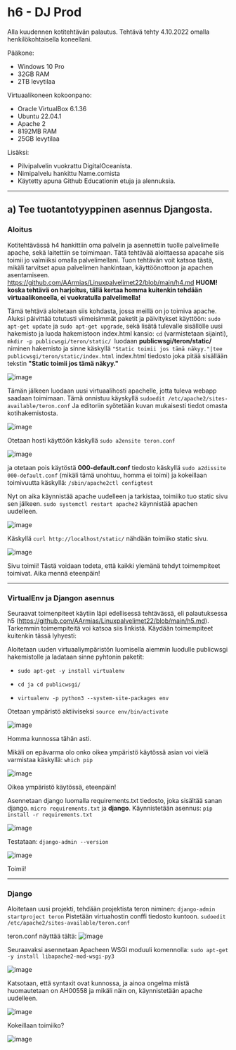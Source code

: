 # h6 - DJ Prod

Alla kuudennen kotitehtävän palautus. Tehtävä tehty 4.10.2022 omalla henkilökohtaisella koneellani.

Pääkone:

- Windows 10 Pro 
- 32GB RAM 
- 2TB levytilaa 

Virtuaalikoneen kokoonpano:

- Oracle VirtualBox 6.1.36 
- Ubuntu 22.04.1 
- Apache 2 
- 8192MB RAM 
- 25GB levytilaa

Lisäksi: 

- Pilvipalvelin vuokrattu DigitalOceanista. 
- Nimipalvelu hankittu Name.comista 
- Käytetty apuna Github Educationin etuja ja alennuksia. 

------------------------------------------------------

## a) Tee tuotantotyyppinen asennus Djangosta. ##

### Aloitus ###
Kotitehtävässä h4 hankittiin oma palvelin ja asennettiin tuolle palvelimelle apache, sekä laitettiin se toimimaan. Tätä tehtävää aloittaessa apacahe siis toimii jo valmiiksi omalla palvelimellani. Tuon tehtävän voit katsoa tästä, mikäli tarvitset apua palvelimen hankintaan, käyttöönottoon ja apachen asentamiseen. https://github.com/AArmias/Linuxpalvelimet22/blob/main/h4.md **HUOM! koska tehtävä on harjoitus, tällä kertaa homma kuitenkin tehdään virtuaalikoneella, ei vuokratulla palvelimella!** 

Tämä tehtävä aloitetaan siis kohdasta, jossa meillä on jo toimiva apache. Aluksi päivittää totutusti viimeisimmät paketit ja päivitykset käyttöön: `sudo apt-get update` ja `sudo apt-get upgrade`, sekä lisätä tulevalle sisällölle uusi hakemisto ja luoda hakemistoon index.html kansio: `cd` (varmistetaan sijainti), `mkdir -p publicwsgi/teron/static/ `luodaan **publicwsgi/teron/static/** niminen hakemisto ja sinne käskyllä `"Static toimii jos tämä näkyy."|tee publicwsgi/teron/static/index.html` index.html tiedosto joka pitää sisällään tekstin **"Static toimii jos tämä näkyy."**

![image](https://user-images.githubusercontent.com/102689055/194014855-a9fbc22a-a05f-4ead-b002-782ef8e59d40.png)


Tämän jälkeen luodaan uusi virtuaalihosti apachelle, jotta tuleva webapp saadaan toimimaan. Tämä onnistuu käyskyllä `sudoedit /etc/apache2/sites-available/teron.conf`
Ja editoriin syötetään kuvan mukaisesti tiedot omasta kotihakemistosta.

![image](https://user-images.githubusercontent.com/102689055/194016949-40531000-a97f-457d-8e55-1dec51f5411b.png)



Otetaan hosti käyttöön käskyllä `sudo a2ensite teron.conf`

![image](https://user-images.githubusercontent.com/102689055/194017497-e8b38693-514b-4dce-bb92-d53d135e3114.png)


ja otetaan pois käytöstä **000-default.conf** tiedosto käskyllä `sudo a2dissite 000-default.conf` (mikäli tämä unohtuu, homma ei toimi) 
ja kokeillaan toimivuutta käskyllä: `/sbin/apache2ctl configtest`

Nyt on aika käynnistää apache uudelleen ja tarkistaa, toimiiko tuo static sivu sen jälkeen. 
`sudo systemctl restart apache2` käynnistää apachen uudelleen. 

![image](https://user-images.githubusercontent.com/102689055/194017659-8395ff70-9659-4b48-98c3-0985c6d2cb58.png)



Käskyllä `curl http://localhost/static/` nähdään toimiiko static sivu. 

![image](https://user-images.githubusercontent.com/102689055/194006634-831f141e-c17c-41f7-b458-0bb4ac7f43a0.png)


Sivu toimii! Tästä voidaan todeta, että kaikki ylemänä tehdyt toimempiteet toimivat. Aika mennä eteenpäin! 

-------------------------------------------------------------------------------------------


### VirtualEnv ja Djangon asennus ### 
Seuraavat toimenpiteet käytiin läpi edellisessä tehtävässä, eli palautuksessa h5 (https://github.com/AArmias/Linuxpalvelimet22/blob/main/h5.md).
Tarkemmin toimempiteitä voi katsoa siis linkistä. Käydään toimempiteet kuitenkin tässä lyhyesti: 

Aloitetaan uuden virtuaaliympäristön luomisella aiemmin luodulle publicwsgi hakemistolle ja ladataan sinne pyhtonin paketit:
- `sudo apt-get -y install virtualenv` 

- `cd ja cd publicwsgi/`

- `virtualenv -p python3 --system-site-packages env`

Otetaan ympäristö aktiiviseksi `source env/bin/activate`

![image](https://user-images.githubusercontent.com/102689055/194007830-d011eb25-696d-4792-aa5b-f6325409e4ac.png)

Homma kunnossa tähän asti. 

Mikäli on epävarma olo onko oikea ympäristö käytössä asian voi vielä varmistaa käskyllä: `which pip`

![image](https://user-images.githubusercontent.com/102689055/194008014-c8ccb816-be65-4039-aa08-2f6664e1f602.png)


Oikea ympäristö käytössä, eteenpäin! 

Asennetaan django luomalla requirements.txt tiedosto, joka sisältää sanan django. `micro requirements.txt` ja **django**.
Käynnistetään asennus: `pip install -r requirements.txt`

![image](https://user-images.githubusercontent.com/102689055/194008410-84ae4d9e-07d8-484e-8a06-91962544f0e1.png)

Testataan: `django-admin --version` 

![image](https://user-images.githubusercontent.com/102689055/194008513-d3b80954-a12c-4172-8050-8d1d5e812e96.png)


Toimii! 

--------------------------------------------------------

### Django ###

Aloitetaan uusi projekti, tehdään projektista teron niminen: `django-admin startproject teron`
Pistetään virtuahostin conffi tiedosto kuntoon. `sudoedit /etc/apache2/sites-available/teron.conf`

teron.conf näyttää tältä: 
![image](https://user-images.githubusercontent.com/102689055/194021501-05278026-d938-482e-af28-55a8278920d4.png)

Seuraavaksi asennetaan Apacheen WSGI moduuli komennolla: `sudo apt-get -y install libapache2-mod-wsgi-py3`

![image](https://user-images.githubusercontent.com/102689055/194021377-82ab642d-f6ae-4d63-932b-a4684921cc9b.png)


Katsotaan, että syntaxit ovat kunnossa, ja ainoa ongelma mistä huomautetaan on AH00558 ja mikäli näin on, käynnistetään apache uudelleen. 


![image](https://user-images.githubusercontent.com/102689055/194022287-fcaf49c2-a74f-454c-be67-21cc99e52646.png)

Kokeillaan toimiiko? 

![image](https://user-images.githubusercontent.com/102689055/194028354-5da68b5f-f1e1-421a-a7bc-2933a2465173.png)



